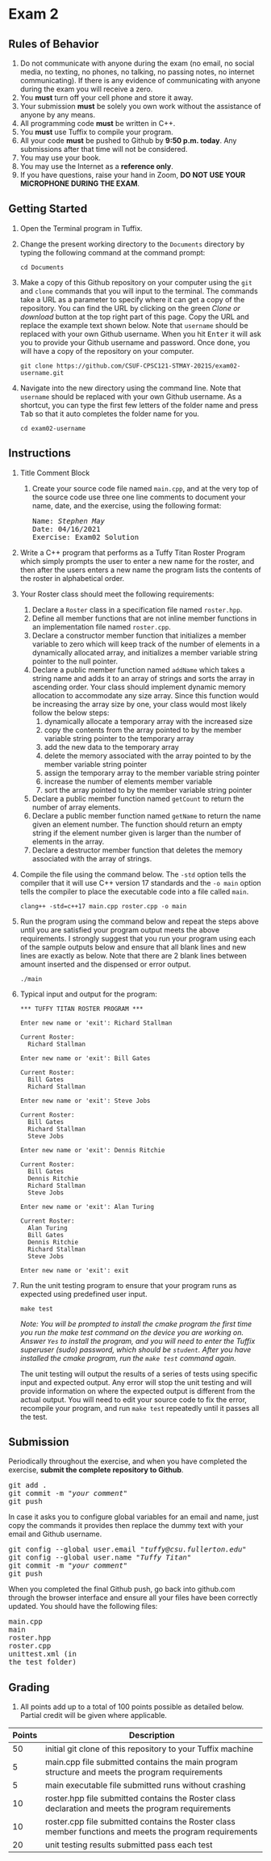 # Exam 2

## Rules of Behavior
1. Do not communicate with anyone during the exam (no email, no social media, no texting, no phones, no talking, no passing notes, no internet communicating).  If there is any evidence of communicating with anyone during the exam you will receive a zero.
1. You **must** turn off your cell phone and store it away.
1. Your submission **must** be solely you own work without the assistance of anyone by any means.
1. All programming code **must** be written in C++.
1. You **must** use Tuffix to compile your program.
1. All your code **must** be pushed to Github by **9:50 p.m. today**.  Any submissions after that time will not be considered.
1. You may use your book.
1. You may use the Internet as a **reference only**.
1. If you have questions, raise your hand in Zoom, **DO NOT USE YOUR MICROPHONE DURING THE EXAM**.

## Getting Started
1. Open the Terminal program in Tuffix.
1. Change the present working directory to the `Documents` directory by typing the following command at the command prompt:

    ```
    cd Documents
    ```

1. Make a copy of this Github repository on your computer using the `git` and `clone` commands that you will input to the terminal. The commands take a URL as a parameter to specify where it can get a copy of the repository. You can find the URL by clicking on the green *Clone or download* button at the top right part of this page. Copy the URL and replace the example text shown below. Note that `username` should be replaced with your own Github username. When you hit <kbd>Enter</kbd> it will ask you to provide your Github username and password. Once done, you will have a copy of the repository on your computer.
    ```
    git clone https://github.com/CSUF-CPSC121-STMAY-2021S/exam02-username.git
    ```
1. Navigate into the new directory using the command line. Note that `username` should be replaced with your own Github username.  As a shortcut, you can type the first few letters of the folder name and press <kbd>Tab</kbd> so that it auto completes the folder name for you.

     ```
     cd exam02-username
     ```
     
## Instructions
1. Title Comment Block
     1. Create your source code file named `main.cpp`, and at the very top of the source code use three one line comments to document your name, date, and the exercise, using the following format:
          <pre>Name: <i>Stephen May</i><br>Date: 04/16/2021<br>Exercise: Exam02 Solution</pre>

1. Write a C++ program that performs as a Tuffy Titan Roster Program which simply prompts the user to enter a new name for the roster, and then after the users enters a new name the program lists the contents of the roster in alphabetical order.

1. Your Roster class should meet the following requirements:
     1. Declare a `Roster` class in a specification file named `roster.hpp`.
     1. Define all member functions that are not inline member functions in an implementation file named `roster.cpp`.
     1. Declare a constructor member function that initializes a member variable to zero which will keep track of the number of elements in a dynamically allocated array, and initializes a member variable string pointer to the null pointer.
     1. Declare a public member function named `addName` which takes a string name and adds it to an array of strings and sorts the array in ascending order.  Your class should implement dynamic memory allocation to accommodate any size array.  Since this function would be increasing the array size by one, your class would most likely follow the below steps:
          1. dynamically allocate a temporary array with the increased size
          1. copy the contents from the array pointed to by the member variable string pointer to the temporary array
          1. add the new data to the temporary array
          1. delete the memory associated with the array pointed to by the member variable string pointer
          1. assign the temporary array to the member variable string pointer
          1. increase the number of elements member variable
          1. sort the array pointed to by the member variable string pointer
     1. Declare a public member function named `getCount` to return the number of array elements.
     1. Declare a public member function named `getName` to return the name given an element number.  The function should return an empty string if the element number given is larger than the number of elements in the array.
     1. Declare a destructor member function that deletes the memory associated with the array of strings.

1. Compile the file using the command below. The `-std` option tells the compiler that it will use C++ version 17 standards and the `-o main` option tells the compiler to place the executable code into a file called `main`.

    ```
    clang++ -std=c++17 main.cpp roster.cpp -o main
    ```
1. Run the program using the command below and repeat the steps above until you are satisfied your program output meets the above requirements.  I strongly suggest that you run your program using each of the sample outputs below and ensure that all blank lines and new lines are exactly as below.  Note that there are 2 blank lines between amount inserted and the dispensed or error output.

    ```
    ./main
    ```


1. Typical input and output for the program:
     ```
    *** TUFFY TITAN ROSTER PROGRAM ***

    Enter new name or 'exit': Richard Stallman

    Current Roster:
       Richard Stallman

    Enter new name or 'exit': Bill Gates

    Current Roster:
       Bill Gates
       Richard Stallman

    Enter new name or 'exit': Steve Jobs

    Current Roster:
       Bill Gates
       Richard Stallman
       Steve Jobs

    Enter new name or 'exit': Dennis Ritchie

    Current Roster:
       Bill Gates
       Dennis Ritchie
       Richard Stallman
       Steve Jobs

    Enter new name or 'exit': Alan Turing

    Current Roster:
       Alan Turing
       Bill Gates
       Dennis Ritchie
       Richard Stallman
       Steve Jobs

    Enter new name or 'exit': exit
     ```

1. Run the unit testing program to ensure that your program runs as expected using predefined user input.

    ```
    make test
    ```
    
    <i>Note: You will be prompted to install the cmake program the first time you run the make test command on the device you are working on.  Answer `Yes` to install the program, and you will need to enter the Tuffix superuser (sudo) password, which should be `student`. After you have installed the cmake program, run the `make test` command again.</i>
    
    The unit testing will output the results of a series of tests using specific input and expected output.  Any error will stop the unit testing and will provide information on where the expected output is different from the actual output.  You will need to edit your source code to fix the error, recompile your program, and run `make test` repeatedly until it passes all the test.

## Submission
Periodically throughout the exercise, and when you have completed the exercise, **submit the complete repository to Github**.

   <pre>git add .<br>git commit -m "<i>your comment</i>"<br>git push</pre>

In case it asks you  to configure global variables for an email and name, just copy the commands it provides then replace the dummy text with your email and Github username.

   <pre>git config --global user.email "<i>tuffy@csu.fullerton.edu</i>"<br>git config --global user.name "<i>Tuffy Titan</i>"<br>git commit -m "<i>your comment</i>"<br>git push</pre>

When you completed the final Github push, go back into github.com through the browser interface and ensure all your files have been correctly updated.  You should have the following files:
    <pre>main.cpp<br>main<br>roster.hpp<br>roster.cpp<br>unittest.xml (in the test folder)</pre>
    
## Grading
1. All points add up to a total of 100 points possible as detailed below.  Partial credit will be given where applicable.

| Points | Description |
| --- | --- |
|50|initial git clone of this repository to your Tuffix machine|
|5|main.cpp file submitted contains the main program structure and meets the program requirements|
|5|main executable file submitted runs without crashing|
|10|roster.hpp file submitted contains the Roster class declaration and meets the program requirements|
|10|roster.cpp file submitted contains the Roster class member functions and meets the program requirements|
|20|unit testing results submitted pass each test|
